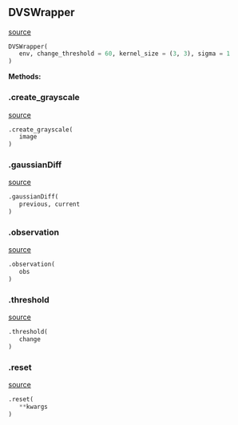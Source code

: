 #


## DVSWrapper
[source](/home/mchivuku/projects/embodied_pipeline/benchmark_experiments/src/simulation/env_wrapper/dvs_wrapper.py/#L13)
```python 
DVSWrapper(
   env, change_threshold = 60, kernel_size = (3, 3), sigma = 1
)
```




**Methods:**


### .create_grayscale
[source](/home/mchivuku/projects/embodied_pipeline/benchmark_experiments/src/simulation/env_wrapper/dvs_wrapper.py/#L29)
```python
.create_grayscale(
   image
)
```


### .gaussianDiff
[source](/home/mchivuku/projects/embodied_pipeline/benchmark_experiments/src/simulation/env_wrapper/dvs_wrapper.py/#L33)
```python
.gaussianDiff(
   previous, current
)
```


### .observation
[source](/home/mchivuku/projects/embodied_pipeline/benchmark_experiments/src/simulation/env_wrapper/dvs_wrapper.py/#L45)
```python
.observation(
   obs
)
```


### .threshold
[source](/home/mchivuku/projects/embodied_pipeline/benchmark_experiments/src/simulation/env_wrapper/dvs_wrapper.py/#L55)
```python
.threshold(
   change
)
```


### .reset
[source](/home/mchivuku/projects/embodied_pipeline/benchmark_experiments/src/simulation/env_wrapper/dvs_wrapper.py/#L62)
```python
.reset(
   **kwargs
)
```


